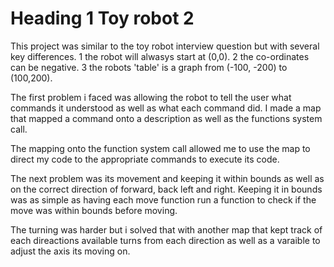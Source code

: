 # Heading 1 Toy robot 2
This project was similar to the toy robot interview question but with several 
key differences. 1 the robot will alwasys start at (0,0). 2 the co-ordinates
can be negative. 3 the robots 'table' is a graph from (-100, -200) to (100,200).

The first problem i faced was allowing the robot to tell the user what commands 
it understood as well as what each command did. I made a map that mapped a 
command onto a description as well as the functions system call.

The mapping onto the function system call allowed me to use the map to direct my
code to the appropriate commands to execute its code.

The next problem was its movement and keeping it within bounds as well as on the
correct direction of forward, back left and right. Keeping it in bounds was as 
simple as having each move function run a function to check if the move was 
within bounds before moving. 

The turning was harder but i solved that with another map that kept track of 
each direactions available turns from each direction as well as a varaible to 
adjust the axis its moving on.